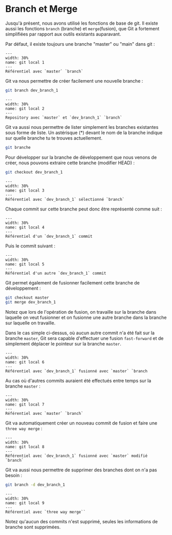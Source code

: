 # Branch et Merge

Jusqu'à présent, nous avons utilisé les fonctions de base de git. Il existe aussi les fonctions `branch` (branche) et `merge`(fusion), que Git a fortement simplifiées par rapport aux outils existants auparavant.

Par défaut, il existe toujours une branche "master" ou "main" dans git :

```{figure} resources/git-local-repo-1.png
---
width: 30%
name: git local 1
---
Référentiel avec `master` `branch`
```

Git va nous permettre de créer facilement une nouvelle branche :

```bash
git branch dev_branch_1
```

```{figure} resources/git-local-repo-2.png
---
width: 30%
name: git local 2
---
Repository avec `master` et `dev_branch_1` `branch`
```

Git va aussi nous permettre de lister simplement les branches existantes sous forme de liste. Un astérisque (*) devant le nom de la branche indique sur quelle branche tu te trouves actuellement.

```bash
git branche
```

Pour développer sur la branche de développement que nous venons de créer, nous pouvons extraire cette branche (modifier HEAD) :

```bash
git checkout dev_branch_1
```

```{figure} resources/git-local-repo-3.png
---
width: 30%
name: git local 3
---
Référentiel avec `dev_branch_1` sélectionné `branch`
```

Chaque commit sur cette branche peut donc être représenté comme suit :

```{figure} resources/git-local-repo-4.png
---
width: 30%
name: git local 4
---
Référentiel d'un `dev_branch_1` commit
```

Puis le commit suivant :

```{figure} resources/git-local-repo-5.png
---
width: 30%
name: git local 5
---
Référentiel d'un autre `dev_branch_1` commit
```

Git permet également de fusionner facilement cette branche de développement :

```bash
git checkout master
git merge dev_branch_1
```

Notez que lors de l'opération de fusion, on travaille sur la branche dans laquelle on veut fusionner et on fusionne une autre branche dans la branche sur laquelle on travaille.

Dans le cas simple ci-dessus, où aucun autre commit n'a été fait sur la branche `master`, Git sera capable d'effectuer une fusion `fast-forward` et de simplement déplacer le pointeur sur la branche `master`.


```{figure} resources/git-local-repo-6.png
---
width: 30%
name: git local 6
---
Référentiel avec `dev_branch_1` fusionné avec `master` `branch
```

Au cas où d'autres commits auraient été effectués entre temps sur la branche `master` :

```{figure} resources/git-local-repo-7.png
---
width: 30%
name: git local 7
---
Référentiel avec `master` `branch`
```

Git va automatiquement créer un nouveau commit de fusion et faire une `three way merge` :

```{figure} resources/git-local-repo-8.png
---
width: 30%
name: git local 8
---
Référentiel avec `dev_branch_1` fusionné avec `master` modifié `branch`
```

Git va aussi nous permettre de supprimer des branches dont on n'a pas besoin :

```bash
git branch -d dev_branch_1
```

```{figure} resources/git-local-repo-9.png
---
width: 30%
name: git local 9
---
Référentiel avec `three way merge``
```

Notez qu'aucun des commits n'est supprimé, seules les informations de branche sont supprimées.
